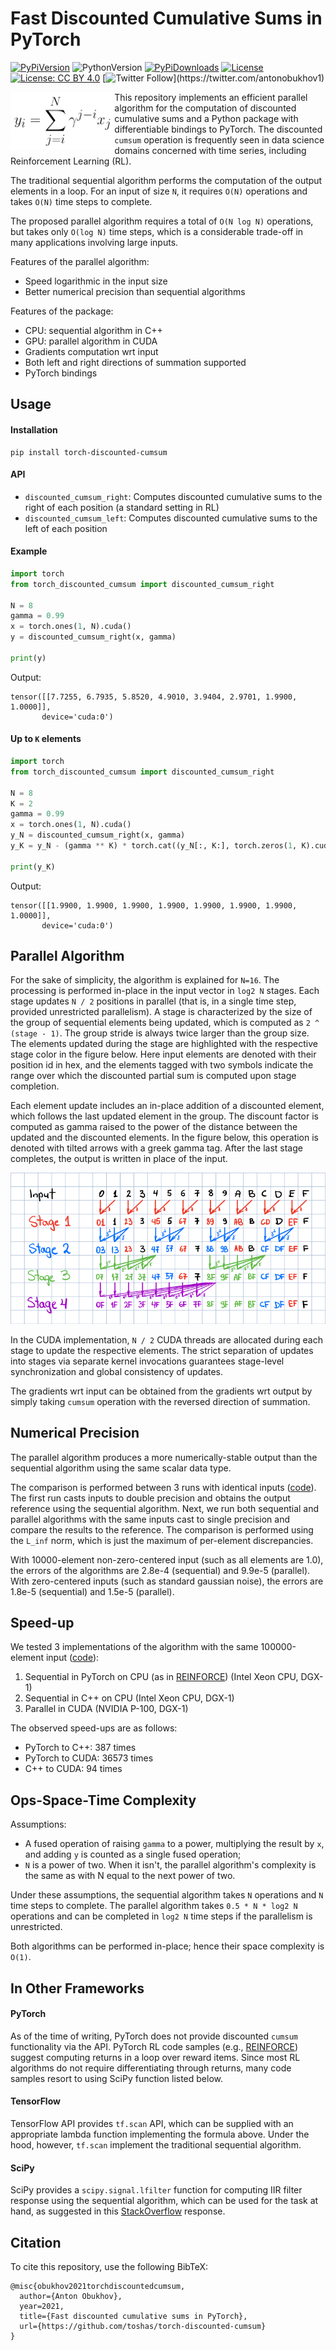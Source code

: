 # Fast Discounted Cumulative Sums in PyTorch

[![PyPiVersion](https://badge.fury.io/py/torch-discounted-cumsum.svg)](https://pypi.org/project/torch-discounted-cumsum/)
![PythonVersion](https://img.shields.io/badge/python-%3E%3D3.6-yellowgreen)
[![PyPiDownloads](https://pepy.tech/badge/torch-discounted-cumsum)](https://pepy.tech/project/torch-discounted-cumsum)
[![License](https://img.shields.io/badge/License(code)-BSD%203--Clause-blue.svg)](LICENSE_code)
[![License: CC BY 4.0](https://img.shields.io/badge/License(doc)-CC%20BY%204.0-lightgrey.svg)](LICENSE_doc)
[![Twitter Follow](https://img.shields.io/twitter/follow/AntonObukhov1?style=social&label=Subscribe!)](https://twitter.com/antonobukhov1)

<img src="doc/img/logo_small.png" align="left" width="33%">

This repository implements an efficient parallel algorithm for the computation of discounted cumulative sums 
and a Python package with differentiable bindings to PyTorch. The discounted `cumsum` operation is frequently seen in 
data science domains concerned with time series, including Reinforcement Learning (RL). 

The traditional sequential algorithm performs the computation of the output elements in a loop. For an input of size 
`N`, it requires `O(N)` operations and takes `O(N)` time steps to complete. 

The proposed parallel algorithm requires a total of `O(N log N)` operations, but takes only `O(log N)` time steps, which is a 
considerable trade-off in many applications involving large inputs.  

Features of the parallel algorithm:
- Speed logarithmic in the input size
- Better numerical precision than sequential algorithms

Features of the package:
- CPU: sequential algorithm in C++
- GPU: parallel algorithm in CUDA
- Gradients computation wrt input
- Both left and right directions of summation supported
- PyTorch bindings

## Usage

#### Installation

```shell script
pip install torch-discounted-cumsum
```

#### API

- `discounted_cumsum_right`: Computes discounted cumulative sums to the right of each position (a standard setting in RL)
- `discounted_cumsum_left`: Computes discounted cumulative sums to the left of each position

#### Example

```python
import torch
from torch_discounted_cumsum import discounted_cumsum_right

N = 8
gamma = 0.99
x = torch.ones(1, N).cuda()
y = discounted_cumsum_right(x, gamma)

print(y)
```

Output:
```
tensor([[7.7255, 6.7935, 5.8520, 4.9010, 3.9404, 2.9701, 1.9900, 1.0000]],
       device='cuda:0')
```

#### Up to `K` elements

```python
import torch
from torch_discounted_cumsum import discounted_cumsum_right

N = 8
K = 2
gamma = 0.99
x = torch.ones(1, N).cuda()
y_N = discounted_cumsum_right(x, gamma)
y_K = y_N - (gamma ** K) * torch.cat((y_N[:, K:], torch.zeros(1, K).cuda()), dim=1)   

print(y_K)
```

Output:
```
tensor([[1.9900, 1.9900, 1.9900, 1.9900, 1.9900, 1.9900, 1.9900, 1.0000]],
       device='cuda:0')
```


## Parallel Algorithm

For the sake of simplicity, the algorithm is explained for `N=16`. 
The processing is performed in-place in the input vector in `log2 N` stages. Each stage updates `N / 2` positions in parallel 
(that is, in a single time step, provided unrestricted parallelism). A stage is characterized by the size of the group of 
sequential elements being updated, which is computed as `2 ^ (stage - 1)`. 
The group stride is always twice larger than the group size. The elements updated during the stage are highlighted with 
the respective stage color in the figure below. Here input elements are denoted with their position id in hex, and the 
elements tagged with two symbols indicate the range over which the discounted partial sum is computed upon stage completion.

Each element update includes an in-place addition of a discounted element, which follows the last 
updated element in the group. The discount factor is computed as gamma raised to the power of the distance between the 
updated and the discounted elements. In the figure below, this operation is denoted with tilted arrows with a greek 
gamma tag. After the last stage completes, the output is written in place of the input. 

<p align="center">
<img src="doc/img/algorithm.png">
</p>

In the CUDA implementation, `N / 2` CUDA threads are allocated during each stage to update the respective elements. The 
strict separation of updates into stages via separate kernel invocations guarantees stage-level synchronization and 
global consistency of updates.

The gradients wrt input can be obtained from the gradients wrt output by simply taking `cumsum` operation with the 
reversed direction of summation.

## Numerical Precision

The parallel algorithm produces a more numerically-stable output than the sequential algorithm using the same scalar 
data type.

The comparison is performed between 3 runs with identical inputs ([code](tests/test.py#L116)). The first run casts inputs to 
double precision and obtains the output reference using the sequential algorithm. Next, we run both sequential and 
parallel algorithms with the same inputs cast to single precision and compare the results to the reference. The 
comparison is performed using the `L_inf` norm, which is just the maximum of per-element discrepancies.

With 10000-element non-zero-centered input (such as all elements are 1.0), the errors of the algorithms are 2.8e-4 
(sequential) and 9.9e-5 (parallel). With zero-centered inputs (such as standard gaussian noise), the errors are 
1.8e-5 (sequential) and 1.5e-5 (parallel).      

## Speed-up

We tested 3 implementations of the algorithm with the same 100000-element input ([code](tests/test.py#L154)): 
1. Sequential in PyTorch on CPU (as in 
[REINFORCE](https://github.com/pytorch/examples/blob/87d9a1e/reinforcement_learning/reinforce.py#L66-L68)) (Intel Xeon CPU, DGX-1)
2. Sequential in C++ on CPU (Intel Xeon CPU, DGX-1)
3. Parallel in CUDA (NVIDIA P-100, DGX-1)

The observed speed-ups are as follows: 
- PyTorch to C++: 387 times
- PyTorch to CUDA: 36573 times
- C++ to CUDA: 94 times

## Ops-Space-Time Complexity
  
Assumptions:
- A fused operation of raising `gamma` to a power, multiplying the result by `x`, and adding `y` is counted as a 
single fused operation;
- `N` is a power of two. When it isn't, the parallel algorithm's complexity is the same as with N equal to the next 
power of two. 

Under these assumptions, the sequential algorithm takes `N` operations and `N` time steps to complete. 
The parallel algorithm takes `0.5 * N * log2 N` operations and can be completed in `log2 N` time steps
if the parallelism is unrestricted. 

Both algorithms can be performed in-place; hence their space complexity is `O(1)`.

## In Other Frameworks

#### PyTorch

As of the time of writing, PyTorch does not provide discounted `cumsum` functionality via the API. PyTorch RL code 
samples (e.g., [REINFORCE](https://github.com/pytorch/examples/blob/87d9a1e/reinforcement_learning/reinforce.py#L66-L68)) 
suggest computing returns in a loop over reward items. Since most RL algorithms do not require differentiating through 
returns, many code samples resort to using SciPy function listed below.

#### TensorFlow

TensorFlow API provides `tf.scan` API, which can be supplied with an appropriate lambda function implementing the 
formula above. Under the hood, however, `tf.scan` implement the traditional sequential algorithm.
 
#### SciPy

SciPy provides a `scipy.signal.lfilter` function for computing IIR filter response using the sequential algorithm, which 
can be used for the task at hand, as suggested in this [StackOverflow](https://stackoverflow.com/a/47971187/411907) 
response.

## Citation

To cite this repository, use the following BibTeX:

```
@misc{obukhov2021torchdiscountedcumsum,
  author={Anton Obukhov},
  year=2021,
  title={Fast discounted cumulative sums in PyTorch},
  url={https://github.com/toshas/torch-discounted-cumsum}
}
```
